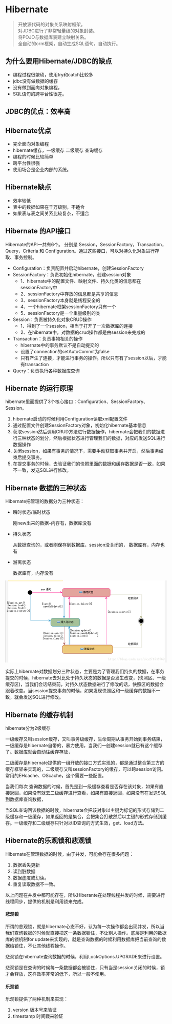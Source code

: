 # Hibernate 

> 开放源代码的对象关系映射框架。
<br> 对JDBC进行了非常轻量级的对象封装。
<br> 将POJO与数据库表建立映射关系。
<br> 全自动的orm框架，自动生成SQL语句，自动执行。

## 为什么要用Hibernate/JDBC的缺点
- 编程过程很繁琐，使用try和catch比较多
- jdbc没有做数据的缓存
- 没有做到面向对象编程，
- SQL语句的跨平台性很差。

## JDBC的优点：效率高

## Hibernate优点
- 完全面向对象编程
- hibernate缓存，一级缓存 二级缓存 查询缓存
- 编程的时候比较简单
- 跨平台性很强
- 使用场合是企业内部的系统。

## Hibernate缺点
- 效率较低
- 表中的数据如果在千万级别，不适合
- 如果表与表之间关系比较复杂，不适合

## Hibernate 的API接口
Hibernate的API一共有6个。
分别是 Session，SessionFactory，Transaction，Query，Criteria 和 Configuration。通过这些接口，可以对持久化对象进行存取、事务控制。

- Configuration：负责配置并启动hibernate，创建SessionFactory　　
- SessionFactory：负责初始化hibernate，创建session对象
    - 1、hibernate中的配置文件、映射文件、持久化类的信息都在sessionFactory中
    - 2、sessionFactory中存放的信息都是共享的信息
    - 3、sessionFactory本身就是线程安全的
    - 4、一个hibernate框架sessionFactory只有一个
    - 5、sessionFactory是一个重量级别的类
- Session：负责被持久化对象CRUD操作
    - 1、得到了一个session，相当于打开了一次数据库的连接
    - 2、在hibernate中，对数据的crud操作都是由session来完成的
- Transaction：负责事物相关的操作
    - hibernate中的事务默认不是自动提交的
    - 设置了connection的setAutoCommit为false
    - 只有产生了连接，才能进行事务的操作。所以只有有了session以后，才能有transaction
- Query：负责执行各种数据库查询

## Hibernate 的运行原理
hibernate里面提供了3个核心接口：Configuration、SessionFactory、Session。
1. hibernate启动的时候利用Configuration读取xml配置文件
2. 通过配置文件创建SessionFactory对象，初始化hibernate基本信息
3. 获取session然后调用CRUD方法进行数据操作，hibernate会把我们的数据进行三种状态的划分，然后根据状态进行管理我们的数据，对应的发送SQL进行数据操作
4. 关闭session，如果有事务的情况下，需要手动获取事务并开启，然后事务结束后提交事务。
5. 在提交事务的时候，去验证我们的快照里面的数据和缓存数据是否一致，如果不一致，发送SQL进行修改。

## Hibernate 数据的三种状态
Hibernate把管理的数据分为三种状态： 

- 瞬时状态/临时状态

    刚new出来的数据–内存有，数据库没有

- 持久状态

    从数据查询的，或者刚保存到数据库，session没关闭的， 数据库有，内存也有

- 游离状态

    数据库有，内存没有

![image](./image/hibernate-1.png)

实际上hibernate对数据划分三种状态，主要是为了管理我们持久的数据，在事务提交的时候，hibernate去对比处于持久状态的数据是否发生改变，(快照区、一级缓存区)，当我们会话结束前，对持久状态数据进行了修改的话，快照区的数据会跟着改变。当session提交事务的时候，如果发现快照区和一级缓存的数据不一致，就会发送SQL进行修改。


## Hibernate 的缓存机制
             
hibernate分为2级缓存

一级缓存又叫session缓存，又叫事务级缓存，生命周期从事务开始到事务结束，一级缓存是hibernate自带的，暴力使用，当我们一创建session就已有这个缓存了。数据库就会自动往缓存存放，

二级缓存是hibernate提供的一组开放的接口方式实现的，都是通过整合第三方的缓存框架来实现的，二级缓存又叫sessionFactory的缓存，可以跨session访问。常用的EHcache、OScache，这个需要一些配置。

当我们每次 查询数据的时候，首先是到一级缓存查看是否存在该对象，如果有直接返回，如果没有就去二级缓存进行查看，如果有直接返回，如果没有在发送SQL到数据库查询数据，

当SQL查询回该数据的时候，hibernate会把该对象以主键为标记的形式存储到二级缓存和一级缓存，如果返回的是集合，会把集合打散然后以主键的形式存储到缓存。一级缓存和二级缓存只针对以ID查询的方式生效，get、load方法。


## Hibernate的乐观锁和悲观锁

Hibernate在管理数据的时候，由于并发，可能会存在很多问题： 
1. 数据丢失更新
2. 读到脏数据
3. 数据虚度或幻读。
4. 重复读取数据不一致。

以上问题在并发中都可能存在，所以Hiberante在处理线程并发的时候，需要进行线程同步，提供的机制是利用锁来完成。

#### 悲观锁

所谓的悲观锁，就是hibernate心态不好，认为每一次操作都会出现并发，所以当我们查询数据的时候就直接把这一条数据锁住，不让别人操作。底层是利用的数据库的锁机制for update来实现的，就是查询数据的时候利用数据库把当前查询的数据给锁住，不让其他线程操作。

悲观锁在hibernate查询数据的时候，利用LockOptions.UPGRADE来进行设置。

悲观锁是在查询的时候每一条数据都会被锁住，只有当是session关闭的时候，锁才会释放，这样效率非常的低下，所以一般不使用。

#### 乐观锁

乐观锁提供了两种机制来实现： 
1. version 版本号来验证
2. timestamp 时间戳来验证


